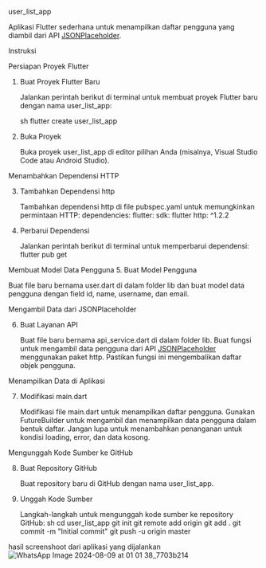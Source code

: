 user_list_app

Aplikasi Flutter sederhana untuk menampilkan daftar pengguna yang diambil dari API [JSONPlaceholder](https://jsonplaceholder.typicode.com/users).

Instruksi

Persiapan Proyek Flutter

1. Buat Proyek Flutter Baru

   Jalankan perintah berikut di terminal untuk membuat proyek Flutter baru dengan nama user_list_app:

   sh
   flutter create user_list_app
   

2. Buka Proyek

   Buka proyek user_list_app di editor pilihan Anda (misalnya, Visual Studio Code atau Android Studio).

Menambahkan Dependensi HTTP

3. Tambahkan Dependensi http

   Tambahkan dependensi http di file pubspec.yaml untuk memungkinkan permintaan HTTP:
   dependencies:
     flutter:
       sdk: flutter
     http: ^1.2.2

4. Perbarui Dependensi

   Jalankan perintah berikut di terminal untuk memperbarui dependensi:
   flutter pub get

Membuat Model Data Pengguna
5. Buat Model Pengguna

   Buat file baru bernama user.dart di dalam folder lib dan buat model data pengguna dengan field id, name, username, dan email.

Mengambil Data dari JSONPlaceholder

6. Buat Layanan API

   Buat file baru bernama api_service.dart di dalam folder lib. Buat fungsi untuk mengambil data pengguna dari API [JSONPlaceholder](https://jsonplaceholder.typicode.com/users) menggunakan paket http. Pastikan fungsi ini mengembalikan daftar objek pengguna.

Menampilkan Data di Aplikasi

7. Modifikasi main.dart

   Modifikasi file main.dart untuk menampilkan daftar pengguna. Gunakan FutureBuilder untuk mengambil dan menampilkan data pengguna dalam bentuk daftar. Jangan lupa untuk menambahkan penanganan untuk kondisi loading, error, dan data kosong.

Mengunggah Kode Sumber ke GitHub

8. Buat Repository GitHub

   Buat repository baru di GitHub dengan nama user_list_app.

9. Unggah Kode Sumber

   Langkah-langkah untuk mengunggah kode sumber ke repository GitHub:
   sh
   cd user_list_app
   git init
   git remote add origin <URL repository GitHub Anda>
   git add .
   git commit -m "Initial commit"
   git push -u origin master



hasil screenshoot dari aplikasi yang dijalankan
![WhatsApp Image 2024-08-09 at 01 01 38_7703b214](https://github.com/user-attachments/assets/958dfc28-4db4-4ac5-b752-3c7669bf70d2)
